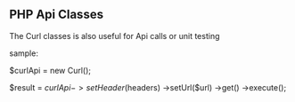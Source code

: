 PHP Api Classes
---

The Curl classes is also useful for Api calls or unit testing


sample:

$curlApi = new Curl();

$result =  $curlApi->setHeader($headers)
                ->setUrl($url)
                ->get()
                ->execute();
